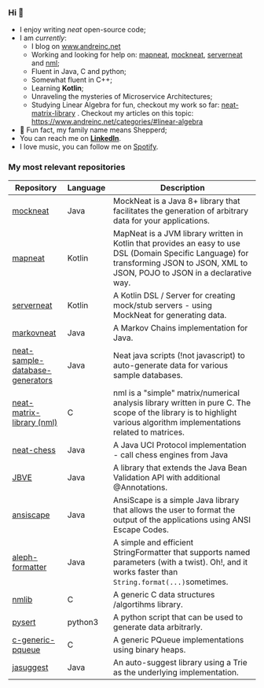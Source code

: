 ### Hi  👋

- I enjoy writing _neat_ open-source code;
- I am _currently_:
  - I blog on www.andreinc.net 
  - Working and looking for help on: [mapneat](https://github.com/nomemory/mapneat), [mockneat](https://github.com/nomemory/mockneat), [serverneat](https://github.com/nomemory/serverneat) and [nml](https://github.com/nomemory/neat-matrix-library);
  - Fluent in Java, C and python;
  - Somewhat fluent in C++;
  - Learning **Kotlin**;
  - Unraveling the mysteries of Microservice Architectures;
  - Studying Linear Algebra for fun, checkout my work so far: [neat-matrix-library](https://github.com/nomemory/neat-matrix-library) . Checkout my articles on this topic: https://www.andreinc.net/categories/#linear-algebra
- :sheep: Fun fact, my family name means Shepperd;
- You can reach me on **[LinkedIn](https://www.linkedin.com/in/andrei-n-ciobanu-50708611/)**.
- I love music, you can follow me on [Spotify](https://open.spotify.com/user/a3dud6s6igdiphj760chzhpxv?si=0qxv-0yrS9ubDfpX1-5jHw).


### My most relevant repositories

| Repository | Language | Description |
| ---------- | -------- | ----------- |
| [mockneat](https://github.com/nomemory/mockneat) | Java | MockNeat is a Java 8+ library that facilitates the generation of arbitrary data for your applications. |
| [mapneat](https://github.com/nomemory/mapneat) | Kotlin | MapNeat is a JVM library written in Kotlin that provides an easy to use DSL (Domain Specific Language) for transforming JSON to JSON, XML to JSON, POJO to JSON in a declarative way.   |
| [serverneat](https://github.com/nomemory/serverneat) | Kotlin |  A Kotlin DSL / Server for creating mock/stub servers - using MockNeat for generating data. |
| [markovneat](https://github.com/nomemory/markovneat) | Java | A Markov Chains implementation for Java. |
| [neat-sample-database-generators](https://github.com/nomemory/neat-sample-databases-generators) | Java | Neat java scripts (!not javascript) to auto-generate data for various sample databases. |
| [neat-matrix-library (nml)](https://github.com/nomemory/neat-matrix-library) | C | nml is a "simple" matrix/numerical analysis library written in pure C. The scope of the library is to highlight various algorithm implementations related to matrices. |
| [neat-chess](https://github.com/nomemory/neat-chess) | Java | A Java UCI Protocol implementation - call chess engines from Java |
| [JBVE](https://github.com/nomemory/java-bean-validation-extension) | Java | A library that extends the Java Bean Validation API with additional @Annotations. |
| [ansiscape](https://github.com/nomemory/ansiscape) | Java | AnsiScape is a simple Java library that allows the user to format the output of the applications using ANSI Escape Codes. |
| [aleph-formatter](https://github.com/nomemory/aleph-formatter) | Java | A simple and efficient StringFormatter that supports named parameters (with a twist). Oh!, and it works faster than `String.format(...)`sometimes. |
| [nmlib](https://github.com/nomemory/nmlib) | C | A generic C data structures /algortihms library. | 
| [pysert](https://github.com/nomemory/pysert) | python3 | A python script that can be used to generate data arbitrarly. |
| [c-generic-pqueue](https://github.com/nomemory/c-generic-pqueue) | C | A generic PQueue implementations using binary heaps. |
| [jasuggest](https://github.com/nomemory/jasuggest) | Java | An auto-suggest library using a Trie as the underlying implementation. |
